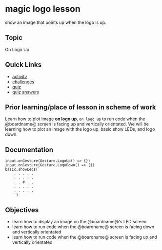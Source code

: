 # magic logo lesson

show an image that points up when the logo is up.



## Topic

On Logo Up

## Quick Links

* [activity](/lessons/magic-logo/activity)
* [challenges](/lessons/magic-logo/challenges)
* [quiz](/lessons/magic-logo/challenges)
* [quiz answers](/lessons/magic-logo/challenges)

## Prior learning/place of lesson in scheme of work

Learn how to plot image **on logo up**, `on logo up` to run code when the @boardname@ screen is facing up and vertically orientated. We will be learning how to plot an image with the logo up, basic show LEDs, and logo down.

## Documentation
```cards
input.onGesture(Gesture.LogoUp() => {})
input.onGesture(Gesture.LogoDown() => {})
basic.showLeds(`
    . . . . .
    . . . . .
    . . # . .
    . . . . .
    . . . . .
    `)
```

## Objectives

* learn how to display an image on the @boardname@'s LED screen
* learn how to run code when the @boardname@ screen is facing down and vertically orientated
* learn how to run code when the @boardname@ screen is facing up and vertically orientated

